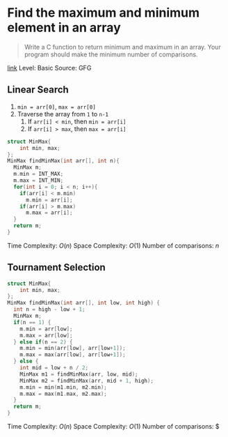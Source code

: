 # Find the maximum and minimum element in an array

> Write a C function to return minimum and maximum in an array. Your program should make the minimum number of comparisons.

[link](https://www.geeksforgeeks.org/maximum-and-minimum-in-an-array/)
Level: Basic
Source: GFG

## Linear Search

1. `min = arr[0]`, `max = arr[0]`
2. Traverse the array from `1` to `n-1`
   1. If `arr[i] < min`, then `min = arr[i]`
   2. If `arr[i] > max`, then `max = arr[i]`

```cpp
struct MinMax{
    int min, max;
};
MinMax findMinMax(int arr[], int n){
  MinMax m;
  m.min = INT_MAX;
  m.max = INT_MIN;
  for(int i = 0; i < n; i++){
    if(arr[i] < m.min)
      m.min = arr[i];
    if(arr[i] > m.max)
      m.max = arr[i];
  }
  return m;
}
```

Time Complexity: $O(n)$
Space Complexity: $O(1)$
Number of comparisons: $n$

## Tournament Selection

```cpp
struct MinMax{
    int min, max;
};
MinMax findMinMax(int arr[], int low, int high) {
  int n = high - low + 1;
  MinMax m;
  if(n == 1) {
    m.min = arr[low];
    m.max = arr[low];
  } else if(n == 2) {
    m.min = min(arr[low], arr[low+1]);
    m.max = max(arr[low], arr[low+1]);
  } else {
    int mid = low + n / 2;
    MinMax m1 = findMinMax(arr, low, mid);
    MinMax m2 = findMinMax(arr, mid + 1, high);
    m.min = min(m1.min, m2.min);
    m.max = max(m1.max, m2.max);
  }
  return m;
}
```

Time Complexity: $O(n)$
Space Complexity: $O(1)$
Number of comparisons: $